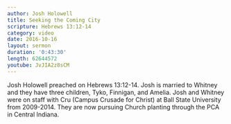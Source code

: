 ```yaml
---
author: Josh Holowell
title: Seeking the Coming City
scripture: Hebrews 13:12-14
category: video
date: 2016-10-16
layout: sermon
duration: '0:43:30' 
length: 62644572
youtube: JvJIA2z8sCM
---
```


Josh Holowell preached on Hebrews 13:12-14. Josh is married to Whitney and they have three children, Tyko, Finnigan, and Amelia. Josh and Whitney were on staff with Cru (Campus Crusade for Christ) at Ball State University from 2009-2014. They are now pursuing Church planting through the PCA in Central Indiana.
